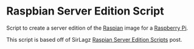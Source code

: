 # Raspbian Server Edition Script
Script to create a server edition of the [Raspian](http://raspbian.org/) image for a [Raspberry Pi](http://www.raspberrypi.org/).

This script is based off of SirLagz [Raspian Server Edition Scripts](http://sirlagz.net/2013/08/03/raspbian-server-edition-scripts/) post.

